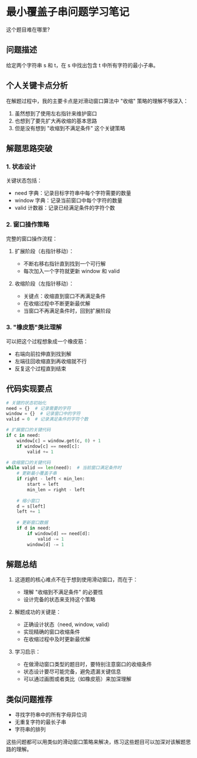 # 最小覆盖子串问题学习笔记


这个题目难在哪里? 


## 问题描述
给定两个字符串 s 和 t，在 s 中找出包含 t 中所有字符的最小子串。

## 个人关键卡点分析
在解题过程中，我的主要卡点是对滑动窗口算法中 "收缩" 策略的理解不够深入：

1. 虽然想到了使用左右指针来维护窗口
2. 也想到了要先扩大再收缩的基本思路
3. 但是没有想到 "收缩到不满足条件" 这个关键策略

## 解题思路突破

### 1. 状态设计
关键状态包括：
- need 字典：记录目标字符串中每个字符需要的数量
- window 字典：记录当前窗口中每个字符的数量
- valid 计数器：记录已经满足条件的字符个数

### 2. 窗口操作策略
完整的窗口操作流程：

1. 扩展阶段（右指针移动）：
   - 不断右移右指针直到找到一个可行解
   - 每次加入一个字符就更新 window 和 valid

2. 收缩阶段（左指针移动）：
   - 关键点：收缩直到窗口不再满足条件
   - 在收缩过程中不断更新最优解
   - 当窗口不再满足条件时，回到扩展阶段

### 3. "橡皮筋"类比理解
可以把这个过程想象成一个橡皮筋：
- 右端向前拉伸直到找到解
- 左端往回收缩直到再收缩就不行
- 反复这个过程直到结束

## 代码实现要点

```python
# 关键的状态初始化
need = {}  # 记录需要的字符
window = {}  # 记录窗口中的字符
valid = 0  # 记录满足条件的字符个数

# 扩展窗口的关键代码
if c in need:
    window[c] = window.get(c, 0) + 1
    if window[c] == need[c]:
        valid += 1

# 收缩窗口的关键代码
while valid == len(need):  # 当前窗口满足条件时
    # 更新最小覆盖子串
    if right - left < min_len:
        start = left
        min_len = right - left
    
    # 缩小窗口
    d = s[left]
    left += 1
    
    # 更新窗口数据
    if d in need:
        if window[d] == need[d]:
            valid -= 1
        window[d] -= 1
```

## 解题总结

1. 这道题的核心难点不在于想到使用滑动窗口，而在于：
   - 理解 "收缩到不满足条件" 的必要性
   - 设计完备的状态来支持这个策略

2. 解题成功的关键是：
   - 正确设计状态（need, window, valid）
   - 实现精确的窗口收缩条件
   - 在收缩过程中及时更新最优解

3. 学习启示：
   - 在做滑动窗口类型的题目时，要特别注意窗口的收缩条件
   - 状态设计要尽可能完备，避免遗漏关键信息
   - 可以通过画图或者类比（如橡皮筋）来加深理解

## 类似问题推荐
- 寻找字符串中的所有字母异位词
- 无重复字符的最长子串
- 字符串的排列

这些问题都可以用类似的滑动窗口策略来解决，练习这些题目可以加深对该解题思路的理解。